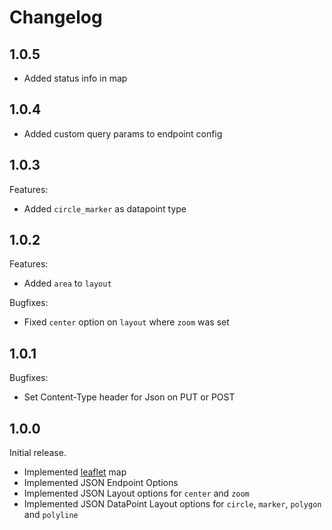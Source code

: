 # Changelog

## 1.0.5

- Added status info in map

## 1.0.4

- Added custom query params to endpoint config

## 1.0.3

Features:

- Added `circle_marker` as datapoint type

## 1.0.2

Features:

- Added `area` to `layout`

Bugfixes:

- Fixed `center` option on `layout` where `zoom` was set

## 1.0.1

Bugfixes:

- Set Content-Type header for Json on PUT or POST

## 1.0.0

Initial release.

- Implemented [leaflet](https://leafletjs.com/) map
- Implemented JSON Endpoint Options
- Implemented JSON Layout options for `center` and `zoom`
- Implemented JSON DataPoint Layout options for `circle`, `marker`, `polygon` and `polyline`
